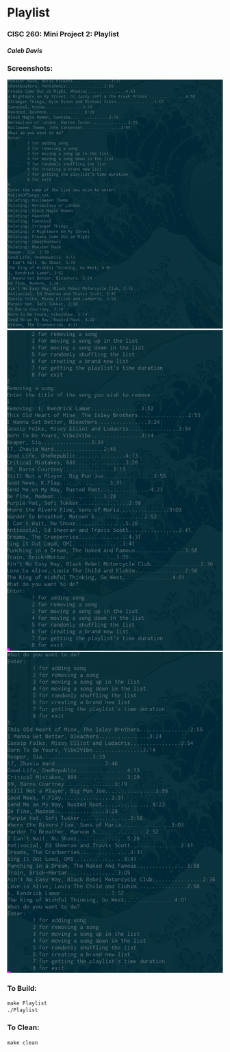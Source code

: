 # Playlist
### CISC 260: Mini Project 2: Playlist
#####  *Caleb Davis*

### Screenshots:
![alt text](https://github.com/Khaleeb/Playlist/blob/main/brandnewlist.png "Brand New List")
![alt text](https://github.com/Khaleeb/Playlist/blob/main/removingsong.png "Removing Song")
![alt text](https://github.com/Khaleeb/Playlist/blob/main/shuffle.png "Shuffle")
### To Build:
```
make Playlist
./Playlist
```

### To Clean:
```
make clean
```
